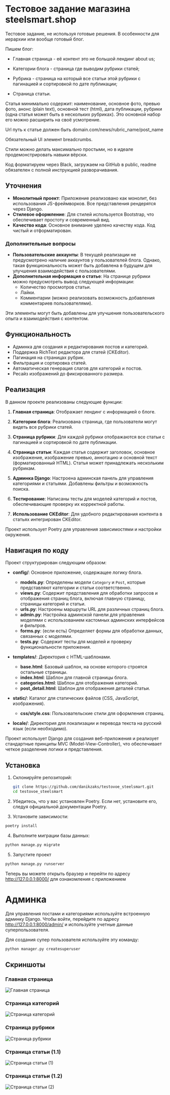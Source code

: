 # Тестовое задание магазина steelsmart.shop

Тестовое задание, не используя готовые решения. В особенности для иерархии или вообще готовый блог.

Пишем блог: 

- Главная страница - её контент это не большой лендинг about us;

- Категории блога - страница где выводим рубрики статей;

- Рубрика - страница на который все статьи этой рубрики с пагинацией и сортировкой по дате публикации;

- Страница статьи.

Статья минимально содержит: наименование, основное фото, превью фото, анонс (plain text), основной тест (html), дата публикации, рубрики (одна статья может быть в нескольких рубриках). Это основной набор его можно расширить на своё усмотрение.

Url путь к статье должен быть domain.com/news/rubric_name/post_name

Обязательный UI элемент breadcrumbs.

Стили можно делать максимально простыми, но в идеале продемонстрировать навыки вёрски.

Код форматируем через Black, загружаем на GitHub в public, readme обязателен с полной инструкцией разворачивания.

## Уточнения

- **Монолитный проект**: Приложение реализовано как монолит, без использования JS-фреймворков. Все представления рендерятся через Django.
- **Стилевое оформление**: Для стилей используется Bootstrap, что обеспечивает простоту и современный вид.
- **Качество кода**: Основное внимание уделено качеству кода. Код чистый и отформатирован.

### Дополнительные вопросы

- **Пользовательские аккаунты**: В текущей реализации не предусмотрено наличие аккаунтов у пользователей блога. Однако, такая функциональность может быть добавлена в будущем для улучшения взаимодействия с пользователями.
- **Дополнительная информация о статье**: На странице рубрики можно предусмотреть вывод следующей информации:
  - Количество просмотров статьи.
  - Лайки.
  - Комментарии (можно реализовать возможность добавления комментариев пользователями).
  
Эти элементы могут быть добавлены для улучшения пользовательского опыта и взаимодействия с контентом.

## Функциональность
- Админка для создания и редактирования постов и категорий.
- Поддержка RichText редактора для статей (CKEditor).
- Пагинация на страницах рубрик.
- Фильтрация и сортировка статей.
- Автоматическая генерация слагов для категорий и постов.
- Ресайз изображений до фиксированного размера.

## Реализация

В данном проекте реализованы следующие функции:

1. **Главная страница**: Отображает лендинг с информацией о блоге.
   
2. **Категории блога**: Реализована страница, где пользователи могут видеть все рубрики статей.

3. **Страница рубрики**: Для каждой рубрики отображаются все статьи с пагинацией и сортировкой по дате публикации.

4. **Страница статьи**: Каждая статья содержит заголовок, основное изображение, изображение превью, аннотацию и основной текст (форматированный HTML). Статья может принадлежать нескольким рубрикам.

5. **Админка Django**: Настроена админская панель для управления категориями и статьями. Добавлены фильтры и возможность поиска.

6. **Тестирование**: Написаны тесты для моделей категорий и постов, обеспечивающие проверку их корректной работы.

7. **Использование CKEditor**: Для удобного редактирования контента в статьях интегрирован CKEditor.

Проект использует Poetry для управления зависимостями и настройки окружения.

## Навигация по коду

Проект структурирован следующим образом:

- **config/**: Основное приложение, содержащее логику блога.
  - **models.py**: Определены модели `Category` и `Post`, которые представляют категории и статьи соответственно.
  - **views.py**: Содержит представления для обработки запросов и отображения страниц блога, включая главную страницу, страницы категорий и статьи.
  - **urls.py**: Настроены маршруты URL для различных страниц блога.
  - **admin.py**: Настройка админской панели для управления моделями с использованием кастомных админских интерфейсов и фильтров.
  - **forms.py**: (если есть) Определяет формы для обработки данных, связанных с моделями.
  - **tests.py**: Содержит тесты для моделей и проверку функциональности приложения.

- **templates/**: Директория с HTML-шаблонами.
  - **base.html**: Базовый шаблон, на основе которого строятся остальные страницы.
  - **index.html**: Шаблон для главной страницы блога.
  - **categories.html**: Шаблон для отображения категорий.
  - **post_detail.html**: Шаблон для отображения деталей статьи.

- **static/**: Каталог для статических файлов (CSS, JavaScript, изображения).
  - **css/style.css**: Пользовательские стили для оформления страниц.

- **locale/**: Директория для локализации и перевода текста на русский язык (если необходимо).

Проект использует Django для создания веб-приложения и реализует стандартные принципы MVC (Model-View-Controller), что обеспечивает четкое разделение логики и представления.



## Установка

1. Склонируйте репозиторий:

   ```bash
   git clone https://github.com/danikzaks/testovoe_steelsmart.git
   cd testovoe_steelsmart
   ```
2. Убедитесь, что у вас установлен Poetry. Если нет, установите его, следуя официальной документации Poetry.
3. Установите зависимости:
```sh
poetry install
```
4. Выполните миграции базы данных:
```sh
python manage.py migrate
```
5. Запустите проект
```sh
python manage.py runserver
```

Теперь вы можете открыть браузер и перейти по адресу http://127.0.0.1:8000/ для ознакомления с приложением

# Админка
Для управления постами и категориями используйте встроенную админку Django. Чтобы войти, перейдите по адресу http://127.0.0.1:8000/admin/ и используйте учетные данные суперпользователя.

Для создания супер пользователя используйте эту команду:
```sh
python manager.py createsuperuser
```


## Скриншоты
### Главная страница
![Главная страница](screenshots/index_page.png)

### Страница категорий
![Страница категорий](screenshots/categories.png)

### Страница рубрики
![Страница рубрики](screenshots/category.png)

### Страница статьи (1.1)
![Страница статьи (1)](screenshots/detail_article_1.png)

### Страница статьи (1.2)
![Страница статьи (2)](screenshots/detail_article_2.png)